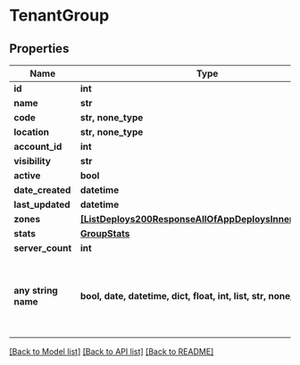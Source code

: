 # TenantGroup


## Properties
Name | Type | Description | Notes
------------ | ------------- | ------------- | -------------
**id** | **int** |  | [optional] 
**name** | **str** |  | [optional] 
**code** | **str, none_type** |  | [optional] 
**location** | **str, none_type** |  | [optional] 
**account_id** | **int** |  | [optional] 
**visibility** | **str** |  | [optional] 
**active** | **bool** |  | [optional] 
**date_created** | **datetime** |  | [optional] 
**last_updated** | **datetime** |  | [optional] 
**zones** | [**[ListDeploys200ResponseAllOfAppDeploysInnerInstance]**](ListDeploys200ResponseAllOfAppDeploysInnerInstance.md) |  | [optional] 
**stats** | [**GroupStats**](GroupStats.md) |  | [optional] 
**server_count** | **int** |  | [optional] 
**any string name** | **bool, date, datetime, dict, float, int, list, str, none_type** | any string name can be used but the value must be the correct type | [optional]

[[Back to Model list]](../README.md#documentation-for-models) [[Back to API list]](../README.md#documentation-for-api-endpoints) [[Back to README]](../README.md)


